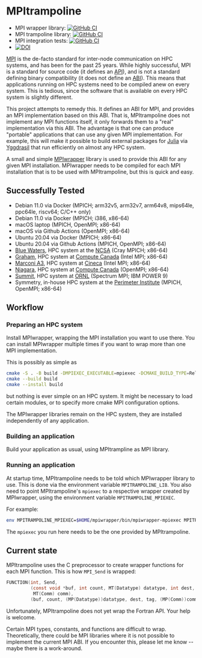 # MPItrampoline

* MPI wrapper library: [![GitHub
  CI](https://github.com/eschnett/MPIwrapper/actions/workflows/CI.yml/badge.svg)](https://github.com/eschnett/MPIwrapper/actions)
* MPI trampoline library: [![GitHub
  CI](https://github.com/eschnett/MPItrampoline/actions/workflows/CI.yml/badge.svg)](https://github.com/eschnett/MPItrampoline/actions)
* MPI integration tests: [![GitHub
  CI](https://github.com/eschnett/MPItest/actions/workflows/CI.yml/badge.svg)](https://github.com/eschnett/MPItest/actions)
* [![DOI](https://zenodo.org/badge/DOI/10.5281/zenodo.6174408.svg)](https://doi.org/10.5281/zenodo.6174408)

[MPI](https://www.mpi-forum.org) is the de-facto standard for
inter-node communication on HPC systems, and has been for the past 25
years. While highly successful, MPI is a standard for source code (it
defines an [API](https://en.wikipedia.org/wiki/API)), and is not a
standard defining binary compatibility (it does not define an
[ABI](https://en.wikipedia.org/wiki/Application_binary_interface)).
This means that applications running on HPC systems need to be
compiled anew on every system. This is tedious, since the software
that is available on every HPC system is slightly different.

This project attempts to remedy this. It defines an ABI for MPI, and
provides an MPI implementation based on this ABI. That is,
MPItrampoline does not implement any MPI functions itself, it only
forwards them to a "real" implementation via this ABI. The advantage
is that one can produce "portable" applications that can use any given
MPI implementation. For example, this will make it possible to build
external packages for [Julia](https://julialang.org) via
[Yggdrasil](https://github.com/JuliaPackaging/Yggdrasil) that run
efficiently on almost any HPC system.

A small and simple
[MPIwrapper](https://github.com/eschnett/MPIwrapper) library is used
to provide this ABI for any given MPI installation. MPIwrapper needs
to be compiled for each MPI installation that is to be used with
MPItrampoline, but this is quick and easy.

## Successfully Tested

- Debian 11.0 via Docker (MPICH; arm32v5, arm32v7, arm64v8, mips64le, ppc64le, riscv64; C/C++ only)
- Debian 11.0 via Docker (MPICH; i386, x86-64)
- macOS laptop (MPICH, OpenMPI; x86-64)
- macOS via Github Actions (OpenMPI; x86-64)
- Ubuntu 20.04 via Docker (MPICH; x86-64)
- Ubuntu 20.04 via Github Actions (MPICH, OpenMPI; x86-64)
- [Blue Waters](https://bluewaters.ncsa.illinois.edu), HPC system at the [NCSA](http://www.ncsa.illinois.edu)  (Cray MPICH; x86-64)
- [Graham](https://docs.computecanada.ca/wiki/Graham), HPC system at [Compute Canada](https://www.computecanada.ca)  (Intel MPI; x86-64)
- [Marconi A3](https://www.hpc.cineca.it/hardware/marconi), HPC system at [Cineca](https://www.hpc.cineca.it) (Intel MPI; x86-64)
- [Niagara](https://docs.computecanada.ca/wiki/Niagara), HPC system at [Compute Canada](https://www.computecanada.ca)  (OpenMPI; x86-64)
- [Summit](https://www.olcf.ornl.gov/summit/), HPC system at [ORNL](https://www.ornl.gov) (Spectrum MPI; IBM POWER 9)
- Symmetry, in-house HPC system at the [Perimeter Institute](https://perimeterinstitute.ca)  (MPICH, OpenMPI; x86-64)

## Workflow

### Preparing an HPC system

Install MPIwrapper, wrapping the MPI installation you want to use
there. You can install MPIwrapper multiple times if you want to wrap
more than one MPI implementation.

This is possibly as simple as
```sh
cmake -S . -B build -DMPIEXEC_EXECUTABLE=mpiexec -DCMAKE_BUILD_TYPE=RelWithDebInfo -DCMAKE_INSTALL_PREFIX=$HOME/mpiwrapper
cmake --build build
cmake --install build
```
but nothing is ever simple on an HPC system. It might be necessary to
load certain modules, or to specify more cmake MPI configuration
options.

The MPIwrapper libraries remain on the HPC system, they are installed
independently of any application.

### Building an application

Build your application as usual, using MPItrampline as MPI library.

### Running an application

At startup time, MPItrampoline needs to be told which MPIwrapper
library to use. This is done via the environment variable
`MPITRAMPOLINE_LIB`. You also need to point MPItrampoline's `mpiexec`
to a respective wrapper created by MPIwrapper, using the environment
variable `MPITRAMPOLINE_MPIEXEC`.

For example:
```sh
env MPITRAMPOLINE_MPIEXEC=$HOME/mpiwrapper/bin/mpiwrapper-mpiexec MPITRAMPOLINE_LIB=$HOME/mpiwrapper/lib/libmpiwrapper.so mpiexec -n 4 ./your-application
```
The `mpiexec` you run here needs to be the one provided by MPItrampoline.

## Current state

MPItrampoline uses the C preprocessor to create wrapper functions for
each MPI function. This is how `MPI_Send` is wrapped:
```C
FUNCTION(int, Send,
         (const void *buf, int count, MT(Datatype) datatype, int dest, int tag,
          MT(Comm) comm),
         (buf, count, (MP(Datatype))datatype, dest, tag, (MP(Comm))comm))
```

Unfortunately, MPItrampoline does not yet wrap the Fortran API. Your
help is welcome.

Certain MPI types, constants, and functions are difficult to
wrap. Theoretically, there could be MPI libraries where it is not
possible to implement the current MPI ABI. If you encounter this,
please let me know -- maybe there is a work-around.
